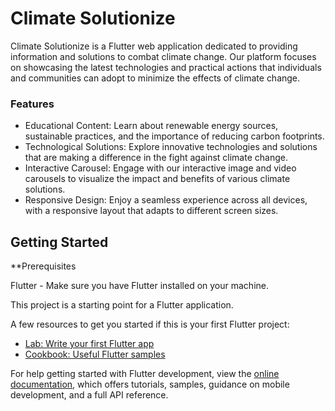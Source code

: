 # Climate Solutionize

Climate Solutionize is a Flutter web application dedicated to providing information and solutions to combat climate change. Our platform focuses on showcasing the latest technologies and practical actions that individuals and communities can adopt to minimize the effects of climate change.

### Features
- Educational Content: Learn about renewable energy sources, sustainable practices, and the importance of reducing carbon footprints.
- Technological Solutions: Explore innovative technologies and solutions that are making a difference in the fight against climate change.
- Interactive Carousel: Engage with our interactive image and video carousels to visualize the impact and benefits of various climate solutions.
- Responsive Design: Enjoy a seamless experience across all devices, with a responsive layout that adapts to different screen sizes.

## Getting Started

**Prerequisites

Flutter - Make sure you have Flutter installed on your machine.

This project is a starting point for a Flutter application.

A few resources to get you started if this is your first Flutter project:

- [Lab: Write your first Flutter app](https://docs.flutter.dev/get-started/codelab)
- [Cookbook: Useful Flutter samples](https://docs.flutter.dev/cookbook)

For help getting started with Flutter development, view the
[online documentation](https://docs.flutter.dev/), which offers tutorials,
samples, guidance on mobile development, and a full API reference.
